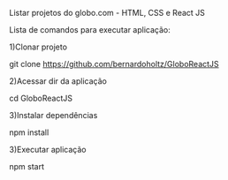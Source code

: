 Listar projetos do globo.com - HTML, CSS e React JS

Lista de comandos para executar aplicação:

1)Clonar projeto

git clone https://github.com/bernardoholtz/GloboReactJS

2)Acessar dir da aplicação

cd GloboReactJS

3)Instalar dependências

npm install 


3)Executar aplicação

npm start

